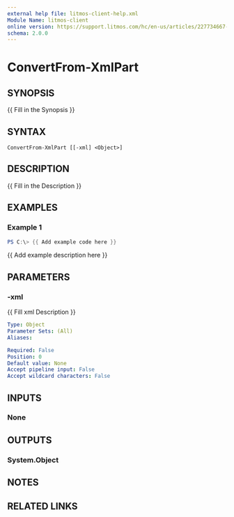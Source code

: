 ```yaml
---
external help file: litmos-client-help.xml
Module Name: litmos-client
online version: https://support.litmos.com/hc/en-us/articles/227734667-Overview-Developer-API
schema: 2.0.0
---
```


# ConvertFrom-XmlPart

## SYNOPSIS
{{ Fill in the Synopsis }}

## SYNTAX

```
ConvertFrom-XmlPart [[-xml] <Object>]
```

## DESCRIPTION
{{ Fill in the Description }}

## EXAMPLES

### Example 1
```powershell
PS C:\> {{ Add example code here }}
```

{{ Add example description here }}

## PARAMETERS

### -xml
{{ Fill xml Description }}

```yaml
Type: Object
Parameter Sets: (All)
Aliases:

Required: False
Position: 0
Default value: None
Accept pipeline input: False
Accept wildcard characters: False
```

## INPUTS

### None

## OUTPUTS

### System.Object
## NOTES

## RELATED LINKS

